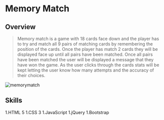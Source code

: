 # Memory Match

## Overview

> Memory match is a game with 18 cards face down and the player has to try and match all 9 pairs of matching cards by remembering the position of the cards.
Once the player has match 2 cards they will be displayed face up until all pairs have been matched. Once all pairs have been matched the user will be
displayed a message that they have won the game. As the user clicks through the cards stats will be kept letting the user know how many attempts and the
accuracy of their choices.


![memorymatch](https://user-images.githubusercontent.com/31301769/35555664-c27bd53a-0554-11e8-947c-04eb8603fc99.jpg)

## Skills

1.HTML 5
1.CSS 3
1.JavaScript
1.jQuery
1.Bootstrap
